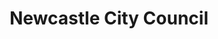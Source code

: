 ---
schema: default
title: Newcastle City Council
description: Newcastle CC Library Service publishing open data
logo: 'https://pbs.twimg.com/profile_images/912268147213955073/8nByo2bb_400x400.jpg'
---